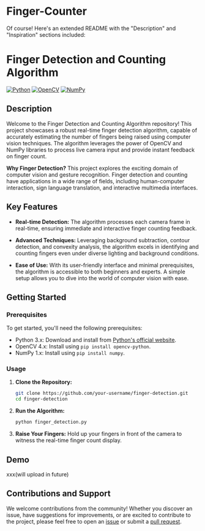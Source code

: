 # Finger-Counter
Of course! Here's an extended README with the "Description" and "Inspiration" sections included:

# Finger Detection and Counting Algorithm

[![Python](https://img.shields.io/badge/python-3.x-blue.svg)](https://www.python.org/downloads/release)
[![OpenCV](https://img.shields.io/badge/opencv-4.x-yellow.svg)](https://pypi.org/project/opencv-python)
[![NumPy](https://img.shields.io/badge/numpy-1.x-yellow.svg)](https://pypi.org/project/numpy)

## Description

Welcome to the Finger Detection and Counting Algorithm repository! This project showcases a robust real-time finger detection algorithm, capable of accurately estimating the number of fingers being raised using computer vision techniques. The algorithm leverages the power of OpenCV and NumPy libraries to process live camera input and provide instant feedback on finger count.

**Why Finger Detection?**
This project explores the exciting domain of computer vision and gesture recognition. Finger detection and counting have applications in a wide range of fields, including human-computer interaction, sign language translation, and interactive multimedia interfaces.

## Key Features

- **Real-time Detection:** The algorithm processes each camera frame in real-time, ensuring immediate and interactive finger counting feedback.

- **Advanced Techniques:** Leveraging background subtraction, contour detection, and convexity analysis, the algorithm excels in identifying and counting fingers even under diverse lighting and background conditions.

- **Ease of Use:** With its user-friendly interface and minimal prerequisites, the algorithm is accessible to both beginners and experts. A simple setup allows you to dive into the world of computer vision with ease.

## Getting Started

### Prerequisites

To get started, you'll need the following prerequisites:

- Python 3.x: Download and install from [Python's official website](https://www.python.org/downloads/release).
- OpenCV 4.x: Install using `pip install opencv-python`.
- NumPy 1.x: Install using `pip install numpy`.

### Usage

1. **Clone the Repository:**
   ```sh
   git clone https://github.com/your-username/finger-detection.git
   cd finger-detection
   ```

2. **Run the Algorithm:**
   ```sh
   python finger_detection.py
   ```

3. **Raise Your Fingers:**
   Hold up your fingers in front of the camera to witness the real-time finger count display.

## Demo

xxx(will upload in future)

## Contributions and Support

We welcome contributions from the community! Whether you discover an issue, have suggestions for improvements, or are excited to contribute to the project, please feel free to open an [issue](https://github.com/your-username/finger-detection/issues) or submit a [pull request](https://github.com/your-username/finger-detection/pulls).


